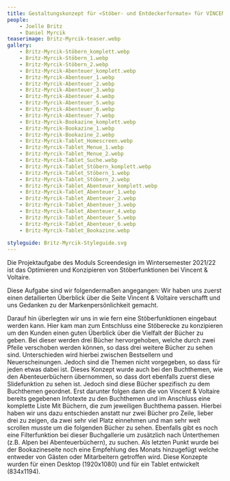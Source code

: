 ```yaml
---
title: Gestaltungskonzept für «Stöber- und Entdeckerformate» für VINCENT&VOLTAIRE
people:
    - Joelle Britz
    - Daniel Myrcik
teaserimage: Britz-Myrcik-teaser.webp
gallery:
    - Britz-Myrcik-Stöbern_komplett.webp
    - Britz-Myrcik-Stöbern_1.webp
    - Britz-Myrcik-Stöbern_2.webp
    - Britz-Myrcik-Abenteuer_komplett.webp
    - Britz-Myrcik-Abenteuer_1.webp
    - Britz-Myrcik-Abenteuer_2.webp
    - Britz-Myrcik-Abenteuer_3.webp
    - Britz-Myrcik-Abenteuer_4.webp
    - Britz-Myrcik-Abenteuer_5.webp
    - Britz-Myrcik-Abenteuer_6.webp
    - Britz-Myrcik-Abenteuer_7.webp
    - Britz-Myrcik-Bookazine_komplett.webp
    - Britz-Myrcik-Bookazine_1.webp
    - Britz-Myrcik-Bookazine_2.webp
    - Britz-Myrcik-Tablet_Homescreen.webp
    - Britz-Myrcik-Tablet_Menue_1.webp
    - Britz-Myrcik-Tablet_Menue_2.webp
    - Britz-Myrcik-Tablet_Suche.webp
    - Britz-Myrcik-Tablet_Stöbern_komplett.webp
    - Britz-Myrcik-Tablet_Stöbern_1.webp
    - Britz-Myrcik-Tablet_Stöbern_2.webp
    - Britz-Myrcik-Tablet_Abenteuer_komplett.webp
    - Britz-Myrcik-Tablet_Abenteuer_1.webp
    - Britz-Myrcik-Tablet_Abenteuer_2.webp
    - Britz-Myrcik-Tablet_Abenteuer_3.webp
    - Britz-Myrcik-Tablet_Abenteuer_4.webp
    - Britz-Myrcik-Tablet_Abenteuer_5.webp
    - Britz-Myrcik-Tablet_Abenteuer_6.webp
    - Britz-Myrcik-Tablet_Bookazine.webp
    
styleguide: Britz-Myrcik-Styleguide.svg
---
```


Die Projektaufgabe des Moduls Screendesign im Wintersemester 2021/22 ist das Optimieren und Konzipieren von Stöberfunktionen bei Vincent & Voltaire.

Diese Aufgabe sind wir folgendermaßen angegangen: Wir haben uns zuerst einen detailierten Überblick über die Seite Vincent & Voltaire verschafft und uns Gedanken zu der Markenpersönlichkeit gemacht.

Darauf hin überlegten wir uns in wie fern eine Stöberfunktionen eingebaut werden kann. Hier kam man zum Entschluss eine Stöberecke zu konzipieren um den Kunden einen guten Überblick über die Vielfalt der Bücher zu geben. Bei dieser werden drei Bücher hervorgehoben, welche durch zwei Pfeile verschoben werden können, so dass drei weitere Bücher zu sehen sind. Unterschieden wird hierbei zwischen Bestsellern und Neuerscheinungen. Jedoch sind die Themen nicht vorgegeben, so dass für jeden etwas dabei ist.
Dieses Konzept wurde auch bei den Buchthemen, wie den Abenteuerbüchern übernommen, so dass dort ebenfalls zuerst diese Slidefunktion zu sehen ist. Jedoch sind diese Bücher spezifisch zu dem Buchthemen geordnet. Erst darunter folgen dann die von Vincent & Voltaire bereits gegebenen Infotexte zu den Buchthemen und im Anschluss eine komplette Liste Mit Büchern, die zum jeweiligen Buchthema passen. Hierbei haben wir uns dazu entschieden anstatt nur zwei Bücher pro Zeile, lieber drei zu zeigen, da zwei sehr viel Platz einnehmen und man sehr weit scrollen musste um die folgenden Bücher zu sehen. Ebenfalls gibt es noch eine Filterfunktion bei dieser Buchgallerie um zusätzlich nach Unterthemen (z.B. Alpen bei Abenteuerbüchern), zu suchen. Als letzten Punkt wurde bei der Bookazineseite noch eine Empfehlung des Monats hinzugefügt welche entweder von Gästen oder Mitarbeitern getroffen wird.
Diese Konzepte wurden für einen Desktop (1920x1080) und für ein Tablet entwickelt (834x1194).

